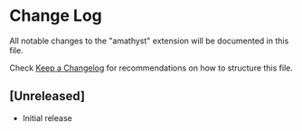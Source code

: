 # Change Log

All notable changes to the "amathyst" extension will be documented in this file.

Check [Keep a Changelog](http://keepachangelog.com/) for recommendations on how to structure this file.

## [Unreleased]

- Initial release
